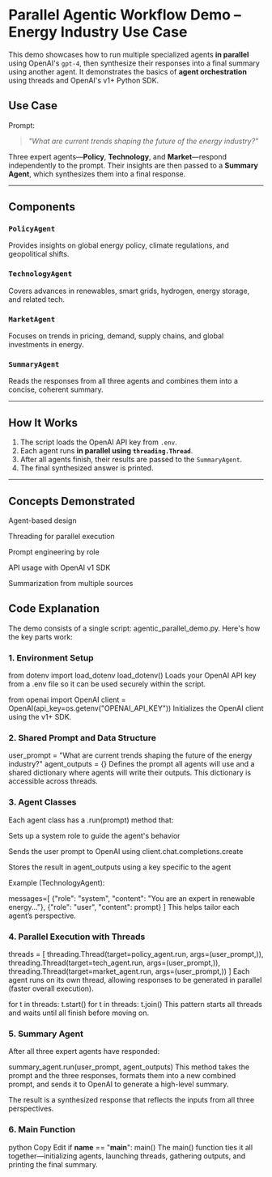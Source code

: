 # Parallel Agentic Workflow Demo – Energy Industry Use Case

This demo showcases how to run multiple specialized agents **in parallel** using OpenAI's `gpt-4`, then synthesize their responses into a final summary using another agent. It demonstrates the basics of **agent orchestration** using threads and OpenAI's v1+ Python SDK.

## Use Case

Prompt:
> _"What are current trends shaping the future of the energy industry?"_

Three expert agents—**Policy**, **Technology**, and **Market**—respond independently to the prompt. Their insights are then passed to a **Summary Agent**, which synthesizes them into a final response.

---

## Components

### `PolicyAgent`
Provides insights on global energy policy, climate regulations, and geopolitical shifts.

### `TechnologyAgent`
Covers advances in renewables, smart grids, hydrogen, energy storage, and related tech.

### `MarketAgent`
Focuses on trends in pricing, demand, supply chains, and global investments in energy.

### `SummaryAgent`
Reads the responses from all three agents and combines them into a concise, coherent summary.

---

## How It Works

1. The script loads the OpenAI API key from `.env`.
2. Each agent runs **in parallel using `threading.Thread`**.
3. After all agents finish, their results are passed to the `SummaryAgent`.
4. The final synthesized answer is printed.

---

## Concepts Demonstrated
Agent-based design

Threading for parallel execution

Prompt engineering by role

API usage with OpenAI v1 SDK

Summarization from multiple sources

## Code Explanation
The demo consists of a single script: agentic_parallel_demo.py. Here's how the key parts work:

### 1. Environment Setup

from dotenv import load_dotenv
load_dotenv()
Loads your OpenAI API key from a .env file so it can be used securely within the script.

from openai import OpenAI
client = OpenAI(api_key=os.getenv("OPENAI_API_KEY"))
Initializes the OpenAI client using the v1+ SDK.

### 2. Shared Prompt and Data Structure

user_prompt = "What are current trends shaping the future of the energy industry?"
agent_outputs = {}
Defines the prompt all agents will use and a shared dictionary where agents will write their outputs. This dictionary is accessible across threads.

### 3. Agent Classes

Each agent class has a .run(prompt) method that:

Sets up a system role to guide the agent's behavior

Sends the user prompt to OpenAI using client.chat.completions.create

Stores the result in agent_outputs using a key specific to the agent

Example (TechnologyAgent):

messages=[
  {"role": "system", "content": "You are an expert in renewable energy..."},
  {"role": "user", "content": prompt}
]
This helps tailor each agent’s perspective.

### 4. Parallel Execution with Threads


threads = [
    threading.Thread(target=policy_agent.run, args=(user_prompt,)),
    threading.Thread(target=tech_agent.run, args=(user_prompt,)),
    threading.Thread(target=market_agent.run, args=(user_prompt,))
]
Each agent runs on its own thread, allowing responses to be generated in parallel (faster overall execution).


for t in threads:
    t.start()
for t in threads:
    t.join()
This pattern starts all threads and waits until all finish before moving on.

### 5. Summary Agent
After all three expert agents have responded:


summary_agent.run(user_prompt, agent_outputs)
This method takes the prompt and the three responses, formats them into a new combined prompt, and sends it to OpenAI to generate a high-level summary.

The result is a synthesized response that reflects the inputs from all three perspectives.

### 6. Main Function
python
Copy
Edit
if __name__ == "__main__":
    main()
The main() function ties it all together—initializing agents, launching threads, gathering outputs, and printing the final summary.

